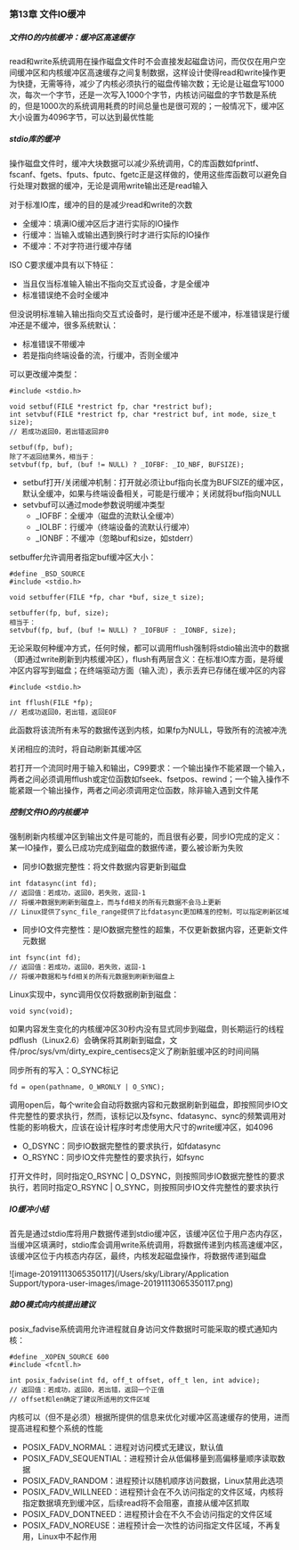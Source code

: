 ### 第13章 文件IO缓冲

##### 文件IO的内核缓冲：缓冲区高速缓存

read和write系统调用在操作磁盘文件时不会直接发起磁盘访问，而仅仅在用户空间缓冲区和内核缓冲区高速缓存之间复制数据，这样设计使得read和write操作更为快捷，无需等待，减少了内核必须执行的磁盘传输次数；无论是让磁盘写1000次，每次一个字节，还是一次写入1000个字节，内核访问磁盘的字节数是系统的，但是1000次的系统调用耗费的时间总量也是很可观的；一般情况下，缓冲区大小设置为4096字节，可以达到最优性能

##### stdio库的缓冲

操作磁盘文件时，缓冲大块数据可以减少系统调用，C的库函数如fprintf、fscanf、fgets、fputs、fputc、fgetc正是这样做的，使用这些库函数可以避免自行处理对数据的缓冲，无论是调用write输出还是read输入

对于标准IO库，缓冲的目的是减少read和write的次数

- 全缓冲：填满IO缓冲区后才进行实际的IO操作
- 行缓冲：当输入或输出遇到换行时才进行实际的IO操作
- 不缓冲：不对字符进行缓冲存储

ISO C要求缓冲具有以下特征：

- 当且仅当标准输入输出不指向交互式设备，才是全缓冲
- 标准错误绝不会时全缓冲

但没说明标准输入输出指向交互式设备时，是行缓冲还是不缓冲，标准错误是行缓冲还是不缓冲，很多系统默认：

- 标准错误不带缓冲
- 若是指向终端设备的流，行缓冲，否则全缓冲

可以更改缓冲类型：

```
#include <stdio.h>

void setbuf(FILE *restrict fp, char *restrict buf);
int setvbuf(FILE *restrict fp, char *restrict buf, int mode, size_t size);
// 若成功返回0，若出错返回非0

setbuf(fp, buf);
除了不返回结果外，相当于：
setvbuf(fp, buf, (buf != NULL) ? _IOFBF: _IO_NBF, BUFSIZE);
```

- setbuf打开/关闭缓冲机制：打开就必须让buf指向长度为BUFSIZE的缓冲区，默认全缓冲，如果与终端设备相关，可能是行缓冲；关闭就将buf指向NULL
- setvbuf可以通过mode参数说明缓冲类型
  - _IOFBF：全缓冲（磁盘的流默认全缓冲）
  - _IOLBF：行缓冲（终端设备的流默认行缓冲）
  - _IONBF：不缓冲（忽略buf和size，如stderr）

setbuffer允许调用者指定buf缓冲区大小：

```
#define _BSD_SOURCE
#include <stdio.h>

void setbuffer(FILE *fp, char *buf, size_t size);

setbuffer(fp, buf, size);
相当于：
setvbuf(fp, buf, (buf != NULL) ? _IOFBUF : _IONBF, size);
```

无论采取何种缓冲方式，任何时候，都可以调用fflush强制将stdio输出流中的数据（即通过write刷新到内核缓冲区），flush有两层含义：在标准IO库方面，是将缓冲区内容写到磁盘；在终端驱动方面（输入流），表示丢弃已存储在缓冲区的内容

```
#include <stdio.h>

int fflush(FILE *fp);
// 若成功返回0，若出错，返回EOF
```

此函数将该流所有未写的数据传送到内核，如果fp为NULL，导致所有的流被冲洗

关闭相应的流时，将自动刷新其缓冲区

若打开一个流同时用于输入和输出，C99要求：一个输出操作不能紧跟一个输入，两者之间必须调用fflush或定位函数如fseek、fsetpos、rewind；一个输入操作不能紧跟一个输出操作，两者之间必须调用定位函数，除非输入遇到文件尾

##### 控制文件IO的内核缓冲

强制刷新内核缓冲区到输出文件是可能的，而且很有必要，同步IO完成的定义：某一IO操作，要么已成功完成到磁盘的数据传递，要么被诊断为失败

* 同步IO数据完整性：将文件数据内容更新到磁盘

```
int fdatasync(int fd);
// 返回值：若成功，返回0，若失败，返回-1
// 将缓冲数据到刷新到磁盘上，而与fd相关的所有元数据不会马上更新
// Linux提供了sync_file_range提供了比fdatasync更加精准的控制，可以指定刷新区域
```

* 同步IO文件完整性：是IO数据完整性的超集，不仅更新数据内容，还更新文件元数据

```
int fsync(int fd);
// 返回值：若成功，返回0，若失败，返回-1
// 将缓冲数据和与fd相关的所有元数据到刷新到磁盘上
```

Linux实现中，sync调用仅仅将数据刷新到磁盘：

```
void sync(void);
```

如果内容发生变化的内核缓冲区30秒内没有显式同步到磁盘，则长期运行的线程pdflush（Linux2.6）会确保将其刷新到磁盘，文件/proc/sys/vm/dirty_expire_centisecs定义了刷新脏缓冲区的时间间隔

同步所有的写入：O_SYNC标记

```
fd = open(pathname, O_WRONLY | O_SYNC);
```

调用open后，每个write会自动将数据内容和元数据刷新到磁盘，即按照同步IO文件完整性的要求执行，然而，该标记以及fsync、fdatasync、sync的频繁调用对性能的影响极大，应该在设计程序时考虑使用大尺寸的write缓冲区，如4096

* O_DSYNC：同步IO数据完整性的要求执行，如fdatasync
* O_RSYNC：同步IO文件完整性的要求执行，如fsync

打开文件时，同时指定O_RSYNC | O_DSYNC，则按照同步IO数据完整性的要求执行，若同时指定O_RSYNC | O_SYNC，则按照同步IO文件完整性的要求执行

##### IO缓冲小结

首先是通过stdio库将用户数据传递到stdio缓冲区，该缓冲区位于用户态内存区，当缓冲区填满时，stdio库会调用write系统调用，将数据传递到内核高速缓冲区，该缓冲区位于内核态内存区，最终，内核发起磁盘操作，将数据传递到磁盘

![image-20191113065350117](/Users/sky/Library/Application Support/typora-user-images/image-20191113065350117.png)

##### 就IO模式向内核提出建议

posix_fadvise系统调用允许进程就自身访问文件数据时可能采取的模式通知内核：

```
#define _XOPEN_SOURCE 600
#include <fcntl.h>

int posix_fadvise(int fd, off_t offset, off_t len, int advice);
// 返回值：若成功，返回0，若出错，返回一个正值
// offset和len确定了建议所适用的文件区域
```

内核可以（但不是必须）根据所提供的信息来优化对缓冲区高速缓存的使用，进而提高进程和整个系统的性能

- POSIX_FADV_NORMAL：进程对访问模式无建议，默认值
- POSIX_FADV_SEQUENTIAL：进程预计会从低偏移量到高偏移量顺序读取数据
- POSIX_FADV_RANDOM：进程预计以随机顺序访问数据，Linux禁用此选项
- POSIX_FADV_WILLNEED：进程预计会在不久访问指定的文件区域，内核将指定数据填充到缓冲区，后续read将不会阻塞，直接从缓冲区抓取
- POSIX_FADV_DONTNEED：进程预计会在不久不会访问指定的文件区域
- POSIX_FADV_NOREUSE：进程预计会一次性的访问指定文件区域，不再复用，Linux中不起作用

